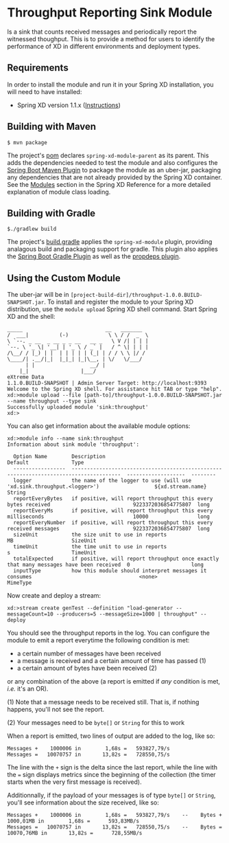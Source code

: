 Throughput Reporting Sink Module
================================

Is a sink that counts received messages and periodically report the witnessed thoughput. This is to provide
a method for users to identify the performance of XD in different environments and deployment
types.

## Requirements

In order to install the module and run it in your Spring XD installation, you will need to have installed:

* Spring XD version 1.1.x ([Instructions](http://docs.spring.io/spring-xd/docs/current/reference/html/#getting-started))

## Building with Maven

	$ mvn package

The project's [pom](pom.xml) declares `spring-xd-module-parent` as its parent. This adds the dependencies needed to test the module and also configures the [Spring Boot Maven Plugin](http://docs.spring.io/spring-boot/docs/current/reference/html/build-tool-plugins-maven-plugin.html) to package the module as an uber-jar, packaging any dependencies that are not already provided by the Spring XD container. See the [Modules](http://docs.spring.io/spring-xd/docs/current/reference/html/#modules) section in the Spring XD Reference for a more detailed explanation of module class loading.

## Building with Gradle

	$./gradlew build

The project's [build.gradle](build.gradle) applies the `spring-xd-module` plugin, providing analagous build and packaging support for gradle. This plugin also applies the [Spring Boot Gradle Plugin](http://docs.spring.io/spring-boot/docs/current/reference/html/build-tool-plugins-gradle-plugin.html) as well as the [propdeps plugin](https://github.com/spring-projects/gradle-plugins/tree/master/propdeps-plugin). 

## Using the Custom Module

The uber-jar will be in `[project-build-dir]/throughput-1.0.0.BUILD-SNAPSHOT.jar`. To install and register the module to your Spring XD distribution, use the `module upload` Spring XD shell command. Start Spring XD and the shell:


	_____                           __   _______
	/  ___|          (-)             \ \ / /  _  \
	\ `--. _ __  _ __ _ _ __   __ _   \ V /| | | |
 	`--. \ '_ \| '__| | '_ \ / _` |   / ^ \| | | |
	/\__/ / |_) | |  | | | | | (_| | / / \ \ |/ /
	\____/| .__/|_|  |_|_| |_|\__, | \/   \/___/
    	  | |                  __/ |
      	|_|                 |___/
	eXtreme Data
	1.1.0.BUILD-SNAPSHOT | Admin Server Target: http://localhost:9393
	Welcome to the Spring XD shell. For assistance hit TAB or type "help".
	xd:>module upload --file [path-to]/throughput-1.0.0.BUILD-SNAPSHOT.jar --name throughput --type sink
	Successfully uploaded module 'sink:throughput'
	xd:>


You can also get information about the available module options:

```
xd:>module info --name sink:throughput
Information about sink module 'throughput':

  Option Name        Description                                                                             Default              Type
  -----------------  --------------------------------------------------------------------------------------  -------------------  --------
  logger             the name of the logger to use (will use 'xd.sink.throughput.<logger>')                  ${xd.stream.name}    String
  reportEveryBytes   if positive, will report throughput this every bytes received                           9223372036854775807  long
  reportEveryMs      if positive, will report throughput this every milliseconds                             10000                long
  reportEveryNumber  if positive, will report throughput this every received messages                        9223372036854775807  long
  sizeUnit           the size unit to use in reports                                                         MB                   SizeUnit
  timeUnit           the time unit to use in reports                                                         s                    TimeUnit
  totalExpected      if positive, will report throughput once exactly that many messages have been received  0                    long
  inputType          how this module should interpret messages it consumes                                   <none>               MimeType
```

Now create and deploy a stream:

	xd:>stream create genTest --definition "load-generator --messageCount=10 --producers=5 --messageSize=1000 | throughput" --deploy


You should see the throughput reports in the log. You can configure the module to emit a report everytime the following condition is met:
* a certain number of messages have been received
* a message is received and a certain amount of time has passed (1)
* a certain amount of bytes have been received (2)

or any combination of the above (a report is emitted if _any_ condition is met, _i.e._ it's an OR).

(1) Note that a message needs to be received still. That is, if nothing happens, you'll not see the report.

(2) Your messages need to be `byte[]` or `String` for this to work

When a report is emitted, two lines of output are added to the log, like so:
```
Messages +    1000006 in        1,68s =   593827,79/s
Messages =   10070757 in       13,82s =   728550,75/s
```

The line with the `+` sign is the delta since the last report, while the line with the `=` sign displays metrics since the beginning of the collection (the timer starts when the very first message is received).

Additionnally, if the payload of your messages is of type `byte[]` or `String`, you'll see information about the size received, like so:

```
Messages +    1000006 in        1,68s =   593827,79/s    --    Bytes +    1000,01MB in        1,68s =      593,83MB/s
Messages =   10070757 in       13,82s =   728550,75/s    --    Bytes =   10070,76MB in       13,82s =      728,55MB/s
```


